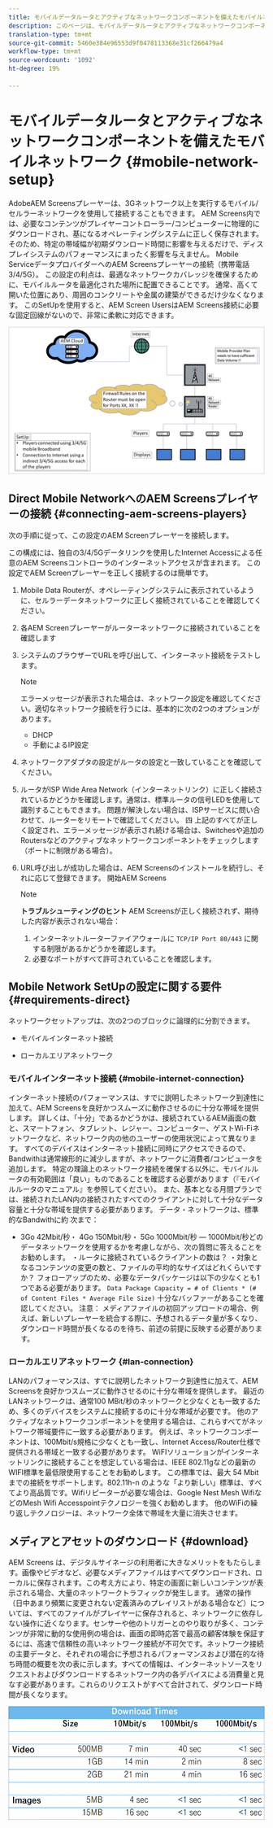```yaml
---
title: モバイルデータルータとアクティブなネットワークコンポーネントを備えたモバイルネットワーク
description: このページは、モバイルデータルータとアクティブなネットワークコンポーネントを備えたモバイルネットワークについて説明しています
translation-type: tm+mt
source-git-commit: 5460e384e96553d9f0478113368e31cf266479a4
workflow-type: tm+mt
source-wordcount: '1092'
ht-degree: 19%

---
```



# モバイルデータルータとアクティブなネットワークコンポーネントを備えたモバイルネットワーク {#mobile-network-setup}

AdobeAEM Screensプレーヤーは、3Gネットワーク以上を実行するモバイル/セルラーネットワークを使用して接続することもできます。
AEM Screens内では、必要なコンテンツがプレイヤーコントローラー/コンピューターに物理的にダウンロードされ、基になるオペレーティングシステムに正しく保存されます。 そのため、特定の帯域幅が初期ダウンロード時間に影響を与えるだけで、ディスプレイシステムのパフォーマンスにまったく影響を与えません。
Mobile ServiceデータプロバイダーへのAEM Screensプレーヤーの接続（携帯電話3/4/5G）。 この設定の利点は、最適なネットワークカバレッジを確保するために、モバイルルータを最適化された場所に配置できることです。 通常、高くて開いた位置にあり、周囲のコンクリートや金属の建築ができるだけ少なくなります。
このSetUpを使用すると、AEM Screen UsersはAEM Screens接続に必要な固定回線がないので、非常に柔軟に対応できます。

![](/help/using/assets/mobile-network-1.png)

## Direct Mobile NetworkへのAEM Screensプレイヤーの接続 {#connecting-aem-screens-players}

次の手順に従って、この設定のAEM Screenプレーヤーを接続します。

この構成には、独自の3/4/5Gデータリンクを使用したInternet Accessによる任意のAEM Screensコントローラのインターネットアクセスが含まれます。
この設定でAEM Screenプレーヤーを正しく接続するのは簡単です。

1. Mobile Data Routerが、オペレーティングシステムに表示されているように、セルラーデータネットワークに正しく接続されていることを確認してください。
1. 各AEM Screenプレーヤーがルーターネットワークに接続されていることを確認します
1. システムのブラウザーでURLを呼び出して、インターネット接続をテストします。
   >[!NOTE]
   >エラーメッセージが表示された場合は、ネットワーク設定を確認してください。適切なネットワーク接続を行うには、基本的に次の2つのオプションがあります。
   >* DHCP
   >* 手動によるIP設定


1. ネットワークアダプタの設定がルータの設定と一致していることを確認してください。
1. ルータがISP Wide Area Network（インターネットリンク）に正しく接続されているかどうかを確認します。通常は、標準ルータの信号LEDを使用して識別することもできます。 問題が解決しない場合は、ISPサービスに問い合わせて、ルーターをリモートで確認してください。
四 上記のすべてが正しく設定され、エラーメッセージが表示され続ける場合は、Switchesや追加のRoutersなどのアクティブなネットワークコンポーネントをチェックします（ポートに制限がある場合）。
1. URL呼び出しが成功した場合は、AEM Screensのインストールを続行し、それに応じて登録できます。 開始AEM Screens

   >[!NOTE]
   >**トラブルシューティングのヒント**
   >AEM Screensが正しく接続されず、期待した内容が表示されない場合：
   >
   >1. インターネットルーターファイアウォールに `TCP/IP Port 80/443` に関する制限があるかどうかを確認します。
   >1. 必要なポートがすべて許可されていることを確認します。



## Mobile Network SetUpの設定に関する要件 {#requirements-direct}

ネットワークセットアップは、次の2つのブロックに論理的に分割できます。

* モバイルインターネット接続

* ローカルエリアネットワーク

### モバイルインターネット接続 {#mobile-internet-connection}

インターネット接続のパフォーマンスは、すでに説明したネットワーク到達性に加えて、AEM Screensを良好かつスムーズに動作させるのに十分な帯域を提供します。 詳しくは、「十分」であるかどうかは、接続されているAEM画面の数と、スマートフォン、タブレット、レジャー、コンピューター、ゲストWi-Fiネットワークなど、ネットワーク内の他のユーザーの使用状況によって異なります。
すべてのデバイスはインターネット接続に同時にアクセスできるので、Bandwithは通常線形的に減少しますが、ネットワークに消費者/コンピュータを追加します。
特定の理論上のネットワーク接続を確保する以外に、モバイルルータの有効範囲は「良い」ものであることを確認する必要があります（『モバイルルータのマニュアル』を参照してください）。 また、基本となる月間プランでは、接続されたLAN内の接続されたすべてのクライアントに対して十分なデータ容量と十分な帯域を提供する必要があります。
データ・ネットワークは、標準的なBandwithに約 次まで：
* 3Go 42Mbit/秒・ 4Go 150Mbit/秒・ 5Go 1000Mbit/秒 — 1000Mbit/秒どのデータネットワークを使用するかを考慮しながら、次の質問に答えることをお勧めします。
・ルータに接続されているクライアントの数は？
・対象となるコンテンツの変更の数と、ファイルの平均的なサイズはどれくらいですか？
フォローアップのため、必要なデータパッケージは以下の少なくとも1つである必要があります。
   `Data Package Capacity = # of Clients * (# of Content Files * Average File Size)`
十分なバッファーがあることを確認してください。
注意： メディアファイルの初回アップロードの場合、例えば、新しいプレーヤーを統合する際に、予想されるデータ量が多くなり、ダウンロード時間が長くなるのを待ち、前述の前提に反映する必要があります。


### ローカルエリアネットワーク {#lan-connection}

LANのパフォーマンスは、すでに説明したネットワーク到達性に加えて、AEM Screensを良好かつスムーズに動作させるのに十分な帯域を提供します。 最近のLANネットワークは、通常100 MBit/秒のネットワークと少なくとも一致するため、多くのデバイスをシステムに接続するのに十分な帯域が必要です。 他のアクティブなネットワークコンポーネントを使用する場合は、これらすべてがネットワーク帯域要件に一致する必要があります。 例えば、ネットワークコンポーネントは、100Mbit/s規格に少なくとも一致し、Internet Access/Router仕様で提供される帯域と一致する必要があります。
WiFIソリューションがインターネットリンクに接続することを想定している場合は、IEEE 802.11gなどの最新のWIFI標準を最低限使用することをお勧めします。 この標準では、最大 54 Mbit までの接続をサポートします。802.11h-n のような「より新しい」標準は、すべてより高品質です。Wifiリピーターが必要な場合は、Google Nest Mesh WifiなどのMesh Wifi Accesspointテクノロジーを強くお勧めします。
他のWiFiの繰り返しテクノロジーは、ネットワーク全体で帯域を大量に消失させます。

## メディアとアセットのダウンロード {#download}

AEM Screens は、デジタルサイネージの利用者に大きなメリットをもたらします。画像やビデオなど、必要なメディアファイルはすべてダウンロードされ、ローカルに保存されます。この考え方により、特定の画面に新しいコンテンツが表示される場合、大量のネットワークトラフィックが発生します。
通常の操作（日中あまり頻繁に変更されない定義済みのプレイリストがある場合など）については、すべてのファイルがプレイヤーに保存されると、ネットワークに依存しない操作に近くなります。センサーや他のトリガーとのやり取りが多く、コンテンツが非常に動的な使用例の場合は、画面の即時応答で最高の顧客体験を保証するには、高速で信頼性の高いネットワーク接続が不可欠です。ネットワーク接続の主要データと、それぞれの場合に予想されるパフォーマンスおよび潜在的な待ち時間の概要を次の表に示します。すべての情報は、インターネットソースをリクエストおよびダウンロードするネットワーク内の各デバイスによる消費量と見なす必要があります。これらのリクエストがすべて合計されて、ダウンロード時間が長くなります。

![](/help/using/assets/mobile-router-download.png)



